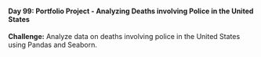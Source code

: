 #### Day 99: Portfolio Project - Analyzing Deaths involving Police in the United States
**Challenge:** Analyze data on deaths involving police in the United States using Pandas and Seaborn.



